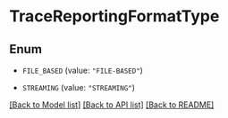 # TraceReportingFormatType

## Enum


* `FILE_BASED` (value: `"FILE-BASED"`)

* `STREAMING` (value: `"STREAMING"`)


[[Back to Model list]](../README.md#documentation-for-models) [[Back to API list]](../README.md#documentation-for-api-endpoints) [[Back to README]](../README.md)


